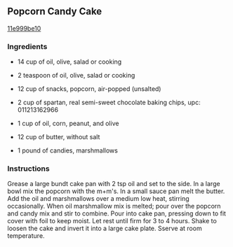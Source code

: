 ## Popcorn Candy Cake

[11e999be10](http://www.food.com/recipe/popcorn-candy-cake-53658)

### Ingredients

 - 14 cup of oil, olive, salad or cooking

 - 2 teaspoon of oil, olive, salad or cooking

 - 12 cup of snacks, popcorn, air-popped (unsalted)

 - 2 cup of spartan, real semi-sweet chocolate baking chips, upc: 011213162966

 - 1 cup of oil, corn, peanut, and olive

 - 12 cup of butter, without salt

 - 1 pound of candies, marshmallows

### Instructions

Grease a large bundt cake pan with 2 tsp oil and set to the side. In a large bowl mix the popcorn with the m+m's. In a small sauce pan melt the butter. Add the oil and marshmallows over a medium low heat, stirring occasionally. When oil marshmallow mix is melted; pour over the popcorn and candy mix and stir to combine. Pour into cake pan, pressing down to fit cover with foil to keep moist. Let rest until firm for 3 to 4 hours. Shake to loosen the cake and invert it into a large cake plate. Sserve at room temperature.